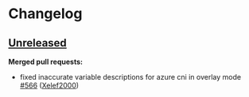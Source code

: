 # Changelog

## [Unreleased](https://github.com/Azure/terraform-azurerm-aks/tree/HEAD)

**Merged pull requests:**

- fixed inaccurate variable descriptions for azure cni in overlay mode [\#566](https://github.com/Azure/terraform-azurerm-aks/pull/566) ([Xelef2000](https://github.com/Xelef2000))
